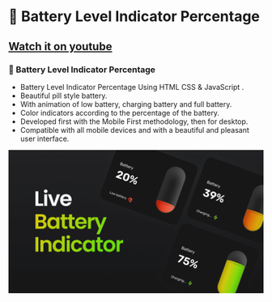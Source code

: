 # 🔋 Battery Level Indicator Percentage
## [Watch it on youtube](https://youtu.be/0gV3kmnLir0)
### 🔋 Battery Level Indicator Percentage

- Battery Level Indicator Percentage Using HTML CSS & JavaScript .
- Beautiful pill style battery.
- With animation of low battery, charging battery and full battery.
- Color indicators according to the percentage of the battery.
- Developed first with the Mobile First methodology, then for desktop.
- Compatible with all mobile devices and with a beautiful and pleasant user interface.


![preview img](/preview.png)
